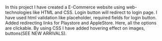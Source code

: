 In this project I have created a E-Commerce website using web-technologies like HTML and CSS.
Login button will redirect to login page.
I have used html validation like placeholder, required fields for login button.
Added redirecting links for Playstore and AppleStore.
Here, all the options are clickable.
By using CSS I have added hovering effect on images, buttons(SEE NEW ARRIVALS).

